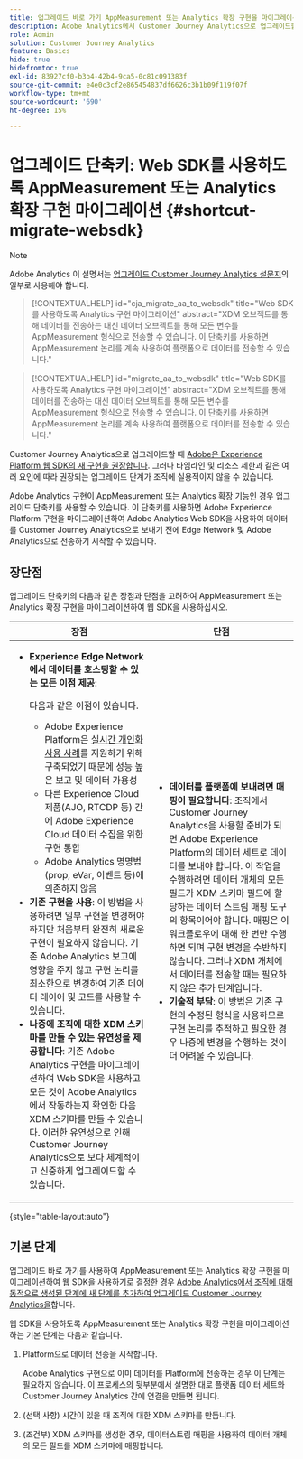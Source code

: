 ```yaml
---
title: 업그레이드 바로 가기 AppMeasurement 또는 Analytics 확장 구현을 마이그레이션하여 웹 SDK 사용
description: Adobe Analytics에서 Customer Journey Analytics으로 업그레이드할 때 권장되는 경로에 대해 알아봅니다.
role: Admin
solution: Customer Journey Analytics
feature: Basics
hide: true
hidefromtoc: true
exl-id: 83927cf0-b3b4-42b4-9ca5-0c81c091383f
source-git-commit: e4e0c3cf2e865454837df6626c3b1b09f119f07f
workflow-type: tm+mt
source-wordcount: '690'
ht-degree: 15%

---
```


# 업그레이드 단축키: Web SDK를 사용하도록 AppMeasurement 또는 Analytics 확장 구현 마이그레이션 {#shortcut-migrate-websdk}

>[!NOTE]
>
>Adobe Analytics 이 설명서는 [업그레이드 Customer Journey Analytics 설문지](https://gigazelle.github.io/cja-ttv/)의 일부로 사용해야 합니다.

<!-- markdownlint-disable MD034 -->

>[!CONTEXTUALHELP]
>id="cja_migrate_aa_to_websdk"
>title="Web SDK를 사용하도록 Analytics 구현 마이그레이션"
>abstract="XDM 오브젝트를 통해 데이터를 전송하는 대신 데이터 오브젝트를 통해 모든 변수를 AppMeasurement 형식으로 전송할 수 있습니다. 이 단축키를 사용하면 AppMeasurement 논리를 계속 사용하여 플랫폼으로 데이터를 전송할 수 있습니다."

<!-- markdownlint-enable MD034 -->

<!-- markdownlint-disable MD034 -->

>[!CONTEXTUALHELP]
>id="migrate_aa_to_websdk"
>title="Web SDK를 사용하도록 Analytics 구현 마이그레이션"
>abstract="XDM 오브젝트를 통해 데이터를 전송하는 대신 데이터 오브젝트를 통해 모든 변수를 AppMeasurement 형식으로 전송할 수 있습니다. 이 단축키를 사용하면 AppMeasurement 논리를 계속 사용하여 플랫폼으로 데이터를 전송할 수 있습니다."

<!-- markdownlint-enable MD034 -->

Customer Journey Analytics으로 업그레이드할 때 [ Adobe은 Experience Platform 웹 SDK의 새 구현을 권장합니다](/help/getting-started/cja-upgrade/cja-upgrade-recommendations.md). 그러나 타임라인 및 리소스 제한과 같은 여러 요인에 따라 권장되는 업그레이드 단계가 조직에 실용적이지 않을 수 있습니다.

Adobe Analytics 구현이 AppMeasurement 또는 Analytics 확장 기능인 경우 업그레이드 단축키를 사용할 수 있습니다. 이 단축키를 사용하면 Adobe Experience Platform 구현을 마이그레이션하여 Adobe Analytics Web SDK을 사용하여 데이터를 Customer Journey Analytics으로 보내기 전에 Edge Network 및 Adobe Analytics으로 전송하기 시작할 수 있습니다.

## 장단점

업그레이드 단축키의 다음과 같은 장점과 단점을 고려하여 AppMeasurement 또는 Analytics 확장 구현을 마이그레이션하여 웹 SDK을 사용하십시오.

| 장점 | 단점 |
|----------|---------|
| <ul><li>**Experience Edge Network에서 데이터를 호스팅할 수 있는 모든 이점 제공**: <p>다음과 같은 이점이 있습니다.</p><ul><li>Adobe Experience Platform은 [실시간 개인화 사용 사례](https://experienceleague.adobe.com/docs/experience-platform/destinations/ui/activate/configure-personalization-destinations.html)를 지원하기 위해 구축되었기 때문에 성능 높은 보고 및 데이터 가용성</li><li>다른 Experience Cloud 제품(AJO, RTCDP 등) 간에 Adobe Experience Cloud 데이터 수집을 위한 구현 통합</li><li>Adobe Analytics 명명법(prop, eVar, 이벤트 등)에 의존하지 않음</li></ul><li>**기존 구현을 사용**: 이 방법을 사용하려면 일부 구현을 변경해야 하지만 처음부터 완전히 새로운 구현이 필요하지 않습니다. 기존 Adobe Analytics 보고에 영향을 주지 않고 구현 논리를 최소한으로 변경하여 기존 데이터 레이어 및 코드를 사용할 수 있습니다.</li><li>**나중에 조직에 대한 XDM 스키마를 만들 수 있는 유연성을 제공합니다**: 기존 Adobe Analytics 구현을 마이그레이션하여 Web SDK을 사용하고 모든 것이 Adobe Analytics에서 작동하는지 확인한 다음 XDM 스키마를 만들 수 있습니다. 이러한 유연성으로 인해 Customer Journey Analytics으로 보다 체계적이고 신중하게 업그레이드할 수 있습니다.</li></ul> | <ul><li>**데이터를 플랫폼에 보내려면 매핑이 필요합니다**: 조직에서 Customer Journey Analytics을 사용할 준비가 되면 Adobe Experience Platform의 데이터 세트로 데이터를 보내야 합니다. 이 작업을 수행하려면 데이터 개체의 모든 필드가 XDM 스키마 필드에 할당하는 데이터 스트림 매핑 도구의 항목이어야 합니다. 매핑은 이 워크플로우에 대해 한 번만 수행하면 되며 구현 변경을 수반하지 않습니다. 그러나 XDM 개체에서 데이터를 전송할 때는 필요하지 않은 추가 단계입니다.</li><li>**기술적 부담**: 이 방법은 기존 구현의 수정된 형식을 사용하므로 구현 논리를 추적하고 필요한 경우 나중에 변경을 수행하는 것이 더 어려울 수 있습니다. </li></ul> |

{style="table-layout:auto"}

## 기본 단계

업그레이드 바로 가기를 사용하여 AppMeasurement 또는 Analytics 확장 구현을 마이그레이션하여 웹 SDK을 사용하기로 결정한 경우 [Adobe Analytics에서 조직에 대해 동적으로 생성된 단계에 새 단계를 추가하여 업그레이드 Customer Journey Analytics을](https://gigazelle.github.io/cja-ttv/)합니다.

웹 SDK을 사용하도록 AppMeasurement 또는 Analytics 확장 구현을 마이그레이션하는 기본 단계는 다음과 같습니다.

1. Platform으로 데이터 전송을 시작합니다.

   Adobe Analytics 구현으로 이미 데이터를 Platform에 전송하는 경우 이 단계는 필요하지 않습니다. 이 프로세스의 뒷부분에서 설명한 대로 플랫폼 데이터 세트와 Customer Journey Analytics 간에 연결을 만들면 됩니다.

1. (선택 사항) 시간이 있을 때 조직에 대한 XDM 스키마를 만듭니다.

1. (조건부) XDM 스키마를 생성한 경우, 데이터스트림 매핑을 사용하여 데이터 개체의 모든 필드를 XDM 스키마에 매핑합니다.
